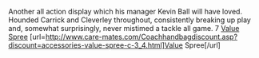 Another all action display which his manager Kevin Ball will have loved. Hounded Carrick and Cleverley throughout, consistently breaking up play and, somewhat surprisingly, never mistimed a tackle all game. 7
 <a href="http://www.care-mates.com/Coachhandbagdiscount.asp?discount=accessories-value-spree-c-3_4.html" >Value Spree</a>
[url=http://www.care-mates.com/Coachhandbagdiscount.asp?discount=accessories-value-spree-c-3_4.html]Value Spree[/url]